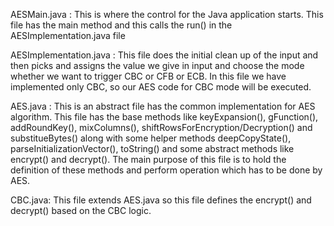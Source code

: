 AESMain.java : This is where the control for the Java application starts. This file has the main method and this calls the run() in the AESImplementation.java file

AESImplementation.java : This file does the initial clean up of the input and then picks and assigns the value we give in input and choose the mode whether we want 
to trigger CBC or CFB or ECB. In this file we have implemented only CBC, so our AES code for CBC mode will be executed.

AES.java : This is an abstract file has the common implementation for AES algorithm. This file has the base methods like keyExpansion(), gFunction(), addRoundKey(), mixColumns(),
shiftRowsForEncryption/Decryption() and substitueBytes() along with some helper methods deepCopyState(), parseInitializationVector(), toString() and some abstract 
methods like encrypt() and decrypt(). The main purpose of this file is to hold the definition of these methods and perform operation which has to be done by AES.

CBC.java: This file extends AES.java so this file defines the encrypt() and decrypt() based on the CBC logic.
